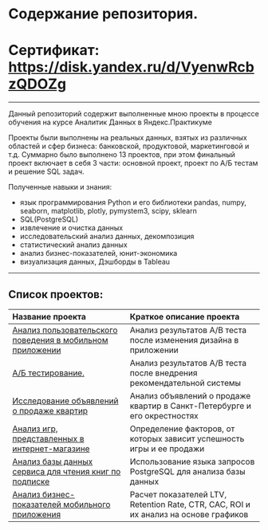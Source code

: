 # Содержание репозитория.


# Сертификат: https://disk.yandex.ru/d/VyenwRcbzQDOZg

<hr style="border: 2px  grey;" />
Данный репозиторий содержит выполненные мною проекты в процессе обучения на курсе Аналитик Данных в Яндекс.Практикуме

Проекты были выполнены на реальных данных, взятых из различных областей и сфер бизнеса: банковской, продуктовой, маркетинговой и т.д. Суммарно было выполнено 13 проектов, при этом финальный проект включает в себя 3 части: основной проект, проект по А/Б тестам и решение SQL задач.

Полученные навыки и знания: 
* язык программирования Python и его библиотеки pandas, numpy, seaborn, matplotlib, plotly, pymystem3, scipy, sklearn
* SQL(PostgreSQL)
* извлечение и очистка данных
* исследовательский анализ данных, декомпозиция
* статистический анализ данных
* анализ бизнес-показателей, юнит-экономика
* визуализация данных, Дэшборды в Tableau

<hr style="border: 2px  grey;" />

## Список проектов:

| Название проекта      | Краткое описание проекта | 
| :---------------------| :------------------------|
|[Анализ пользовательского поведения в мобильном приложении](https://github.com/MarinaDataAnalyst/Data-Analysis-Projects/tree/main/AB_test_New_design)| Анализ результатов А/В теста после изменения дизайна в приложении|
|[А/Б тестирование.](https://github.com/MarinaDataAnalyst/Data-Analysis-Projects/tree/main/AB_test_Recomend.system)| Анализ результатов А/В теста после внедрения рекомендательной системы|
|[Исследование объявлений о продаже квартир](https://github.com/MarinaDataAnalyst/Data-Analysis-Projects/tree/main/Real_Estate)| Анализ объявлений о продаже квартир в Санкт-Петербурге и его окрестностях| 
|[Анализ игр, представленных в интернет-магазине](https://github.com/MarinaDataAnalyst/Data-Analysis-Projects/tree/main/Games_Sales)| Определение факторов, от которых зависит успешность игры и ее продажи|
|[Анализ базы данных сервиса для чтения книг по подписке](https://github.com/MarinaDataAnalyst/Data-Analysis-Projects/tree/main/SQL)|Использование языка запросов PostgreSQL для анализа базы данных|
|[Анализ бизнес-показателей мобильного приложения](https://github.com/MarinaDataAnalyst/Data-Analysis-Projects/tree/main/Business_Indicators_Analysis)|Расчет показателей LTV, Retention Rate, CTR, CAC, ROI и их анализ на основе графиков|

